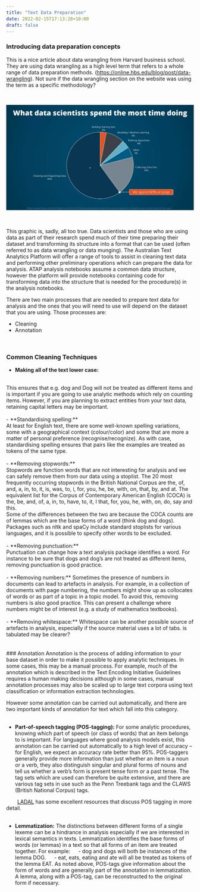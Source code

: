 ```yaml
---
title: "Text Data Preparation"
date: 2022-02-15T17:13:28+10:00
draft: false
---
```


### Introducing data preparation concepts 

This is a nice article about data wrangling from Harvard business school. They are using data wrangling as a high level term that refers to a whole range of data preparation methods. (https://online.hbs.edu/blog/post/data-wrangling). Not sure if the data wrangling section on the website was using the term as a specific methodology?

<br />

 ![What data scientists spend the most time doing - pie chart](data-prep-approach-time.png)
 
 <br />
 
This graphic is, sadly, all too true. Data scientists and those who are using data as part of their research spend much of their time preparing their dataset and transforming its structure into a format that can be used (often referred to as data wrangling or data munging). The Australian Text Analytics Platform will offer a range of tools to assist in cleaning text data and performing other preliminary operations which can prepare the data for analysis. ATAP analysis notebooks assume a common data structure, however the platform will provide notebooks containing code for transforming data into the structure that is needed for the procedure(s) in the analysis notebooks.

There are two main processes that are needed to prepare text data for analysis and the ones that you will need to use will depend on the dataset that you are using. Those processes are:
- Cleaning
- Annotation 

<br />

### Common Cleaning Techniques
- **Making all of the text lower case:**
<br />
This ensures that e.g. dog and Dog will not be treated as different items and is important if you are going to use analytic methods which rely on counting items. However, if you are planning to extract entities from your text data, retaining capital letters may be important.
<br />
<br />
- **Standardising spelling:**
<br />
At least for English text, there are some well-known spelling variations, some with a geographical context (colour/color) and some that are more a matter of personal preference (recognise/recognize). As with case, standardising spelling ensures that pairs like the examples are treated as tokens of the same type.
<br />
<br />
- **Removing stopwords:**
<br /> 
Stopwords are function words that are not interesting for analysis and we can safely remove them from our data using a stoplist. The 20 most frequently occurring stopwords in the British National Corpus are the, of, and, a, in, to, it, is, was, to, i, for, you, he, be, with, on, that, by, and at. The equivalent list for the Corpus of Contemporary American English (COCA) is the, be, and, of, a, in, to, have, to, it, I that, for, you, he, with, on, do, say and this. 
<br />
Some of the differences between the two are because the COCA counts are of lemmas which are the base forms of a word (think dog and dogs). Packages such as nltk and spaCy include standard stoplists for various languages, and it is possible to specify other words to be excluded.
<br />
<br />
- **Removing punctuation:**
<br /> 
Punctuation can change how a text analysis package identifies a word. For instance to be sure that dogs and dog’s are not treated as different items, removing punctuation is good practice.
<br />
<br />
- **Removing numbers:** 
Sometimes the presence of numbers in documents can lead to artefacts in analysis. For example, in a collection of documents with page numbering, the numbers might show up as collocates of words or as part of a topic in a topic model. To avoid this, removing numbers is also good practice. This can present a challenge where numbers might be of interest (e.g. a study of mathematics textbooks).
<br />
<br />
- **Removing whitespace:** 
Whitespace can be another possible source of artefacts in analysis, especially if the source material uses a lot of tabs. is tabulated may be clearer?
<br />
<br />
<br />
### Annotation
Annotation is the process of adding information to your base dataset in order to make it possible to apply analytic techniques. In some cases, this may be a manual process. For example, much of the annotation which is described in the Text Encoding Initiative Guidelines requires a human making decisions although in some cases, manual annotation processes may also be scaled up to large text corpora using text classification or information extraction technologies. 

However some annotation can be carried out automatically, and there are two important kinds of annotation for text which fall into this category.
<br />
<br />
- **Part-of-speech tagging (POS-tagging):** 
For some analytic procedures, knowing which part of speech (or class of words) that an item belongs to is important. For languages where good analysis models exist, this annotation can be carried out automatically to a high level of accuracy – for English, we expect an accuracy rate better than 95%. POS-taggers generally provide more information than just whether an item is a noun or a verb, they also distinguish singular and plural forms of nouns and tell us whether a verb’s form is present tense form or a past tense. The tag sets which are used can therefore be quite extensive, and there are various tag sets in use such as the Penn Treebank tags and the CLAWS (British National Corpus) tags.

&emsp;&nbsp;&nbsp;&nbsp; [LADAL](https://slcladal.github.io/) has some excellent resources that discuss POS tagging in more detail.
<br />
<br />
- **Lemmatization:** 
The distinctions between different forms of a single lexeme can be a hindrance in analysis especially if we are interested in lexical semantics in texts. Lemmatization identifies the base forms of words (or lemmas) in a text so that all forms of an item are treated together. For example:
&emsp; - dog and dogs will both be instances of the lemma DOG. 
&emsp; - eat, eats, eating and ate will all be treated as tokens of the lemma EAT. 
As noted above, POS-tags give information about the form of words and are generally part of the annotation in lemmatization. A lemma, along with a POS-tag, can be reconstructed to the original form if necessary.
